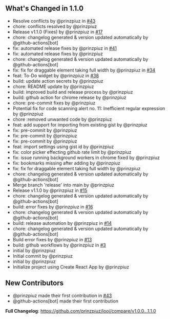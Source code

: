 ## What's Changed in 1.1.0
* Resolve conflicts by @prinzpiuz in [#43](https://github.com/prinzpiuz/looi/pull/43)
* chore: conflicts resolved by @prinzpiuz
* Release v1.1.0 (Fixes) by @prinzpiuz in [#17](https://github.com/prinzpiuz/looi/pull/17)
* chore: changelog generated & version updated automatically by @github-actions[bot]
* fix: automated release fixes by @prinzpiuz in [#41](https://github.com/prinzpiuz/looi/pull/41)
* fix: automated release fixes by @prinzpiuz
* chore: changelog generated & version updated automatically by @github-actions[bot]
* fix: fix for draggable element taking full width by @prinzpiuz in [#34](https://github.com/prinzpiuz/looi/pull/34)
* feat: To-Do widget by @prinzpiuz in [#38](https://github.com/prinzpiuz/looi/pull/38)
* build: update action secrets by @prinzpiuz
* chore: README update by @prinzpiuz
* build: improved build and release process by @prinzpiuz
* build: github action for chrome release by @prinzpiuz
* chore: pre-commit fixes by @prinzpiuz
* Potential fix for code scanning alert no. 11: Inefficient regular expression by @prinzpiuz
* chore :removed unwanted code by @prinzpiuz
* feat: add support for importing from existing gist by @prinzpiuz
* fix: pre-commit by @prinzpiuz
* fix: pre-commit by @prinzpiuz
* fix: pre-commit by @prinzpiuz
* feat: import settings using gist id by @prinzpiuz
* fix: color picker effecting github rate limit by @prinzpiuz
* fix: issue running background workers in chrome fixed by @prinzpiuz
* fix: bookmarks missing after adding by @prinzpiuz
* fix: fix for draggable element taking full width by @prinzpiuz
* chore: changelog generated & version updated automatically by @github-actions[bot]
* Merge branch 'release' into main by @prinzpiuz
* Release v1.1.0 by @prinzpiuz in [#15](https://github.com/prinzpiuz/looi/pull/15)
* chore: changelog generated & version updated automatically by @github-actions[bot]
* build: error fixes by @prinzpiuz in [#16](https://github.com/prinzpiuz/looi/pull/16)
* chore: changelog generated & version updated automatically by @github-actions[bot]
* build: release automation by @prinzpiuz in [#14](https://github.com/prinzpiuz/looi/pull/14)
* chore: changelog generated & version updated automatically by @github-actions[bot]
* Build error fixes by @prinzpiuz in [#13](https://github.com/prinzpiuz/looi/pull/13)
* build: github workflows by @prinzpiuz in [#3](https://github.com/prinzpiuz/looi/pull/3)
* initial by @prinzpiuz
* Initial commit by @prinzpiuz
* initial by @prinzpiuz
* Initialize project using Create React App by @prinzpiuz

## New Contributors
* @prinzpiuz made their first contribution in [#43](https://github.com/prinzpiuz/looi/pull/43)
* @github-actions[bot] made their first contribution

**Full Changelog**: https://github.com/prinzpiuz/looi/compare/v1.0.0...1.1.0

<!-- generated by git-cliff -->
